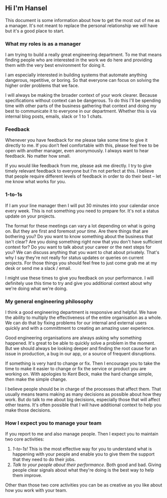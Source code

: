 ## Hi I'm Hansel

This document is some information about how to get the most out of me as a manager. It's not meant to replace the personal relationship we will have but it's a good place to start. 

### What my roles is as a manager

I am trying to build a really great engineering department. To me that means finding people who are interested in the work we do here and providing them with the very best environment for doing it. 

I am especially interested in building systems that automate anything dangerous, repetitive, or boring. So that everyone can focus on solving the higher order problems that we face. 

I will always be making the broader context of your work clearer. Because specifications without context can be dangerous. To do this I'll be spending time with other parts of the business gathering that context and doing my best to communicate it to everyone in our department. Whether this is via internal blog posts, emails, slack or 1 to 1 chats.  

### Feedback

Whenever you have feedback for me please take some time to give it directly to me. If you don’t feel comfortable with this, please feel free to be open with another manager, even anonymously. I always want to hear feedback. No matter how small. 

If you would like feedback from me, please ask me directly. I try to give timely relevant feedback to everyone but I’m not perfect at this. I believe that people require different levels of feedback in order to do their best – let me know what works for you.

### 1-to-1s 

If I am your line manager then I will put 30 minutes into your calendar once every week. This is not something you need to prepare for. It's not a status update on your projects. 

The format for these meetings can vary a lot depending on what is going on. But they are first and foremost _your time_. Are there things that are bothering you? Do you want to know something about the business that isn't clear? Are you doing something right now that you don't have sufficient context for? Do you want to talk about your career or the next steps for you? We can discuss anything that you want to chat about privately. That's why I say they're not really for status updates or queries on current projects. For those things you should feel free to just come grab me at my desk or send me a slack / email.

I might use these times to give you feedback on your performance. I will definitely use this time to try and give you additional context about why we're doing what we're doing. 

### My general engineering philosophy

I think a good engineering department is responsive and helpful. We have the ability to multiply the effectiveness of the entire organisation as a whole. We can do that by fixing problems for our internal and external users quickly and with a committment to creating an amazing user experience.

Good engineering organisations are always asking why something happened. It's great to be able to quickly solve a problem in the moment. But we should always be looking deeper and finding the root cause for an issue in production, a bug in our app, or a source of frequent disruptions.

If something is very hard to change or fix. Then I encourage you to take the time to make it easier to change or fix the service or product you are working on. With apologies to Kent Beck, make the hard change simple, then make the simple change. 

I believe people should be in charge of the processes that affect them. That usually means teams making as many decisions as possible about how they work. But do talk to me about big decisions, especially those that will affect other teams. It's often possible that I will have additional context to help you make those decisions. 

### How I expect you to manage your team

If you report to me and also manage people. Then I expect you to maintain two core activities: 

1. *1-to-1s!* This is the most effective way for you to understand what is happening with your people and enable you to give them the support that they need to do their jobs.
2. *Talk to your people about their performance*. Both good and bad. Giving people clear signals about what they're doing is the best way to help them improve. 

Other than those two core activities you can be as creative as you like about how you work with your team.  
